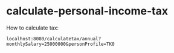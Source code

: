 # calculate-personal-income-tax

How to calculate tax:
```
localhost:8080/calculatetax/annual?monthlySalary=25000000&personProfile=TK0
```
